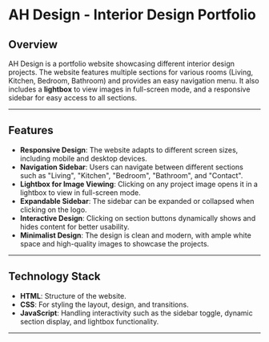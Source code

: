 
# AH Design - Interior Design Portfolio

## Overview

AH Design is a portfolio website showcasing different interior design projects. The website features multiple sections for various rooms (Living, Kitchen, Bedroom, Bathroom) and provides an easy navigation menu. It also includes a **lightbox** to view images in full-screen mode, and a responsive sidebar for easy access to all sections.

---

## Features

- **Responsive Design**: The website adapts to different screen sizes, including mobile and desktop devices.
- **Navigation Sidebar**: Users can navigate between different sections such as "Living", "Kitchen", "Bedroom", "Bathroom", and "Contact".
- **Lightbox for Image Viewing**: Clicking on any project image opens it in a lightbox to view in full-screen mode.
- **Expandable Sidebar**: The sidebar can be expanded or collapsed when clicking on the logo.
- **Interactive Design**: Clicking on section buttons dynamically shows and hides content for better usability.
- **Minimalist Design**: The design is clean and modern, with ample white space and high-quality images to showcase the projects.

---

## Technology Stack

- **HTML**: Structure of the website.
- **CSS**: For styling the layout, design, and transitions.
- **JavaScript**: Handling interactivity such as the sidebar toggle, dynamic section display, and lightbox functionality.

---
